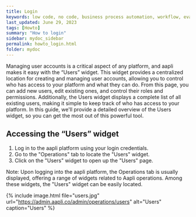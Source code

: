 ```yaml
---
title: Login
keywords: low code, no code, business process automation, workflow, evaluation matrixs
last_updated: June 29, 2023
tags: [Howto]
summary: "How to login"
sidebar: mydoc_sidebar
permalink: howto_login.html
folder: mydoc
---
```


Managing user accounts is a critical aspect of any platform, and aapli makes it easy with the “Users” widget. This widget provides a centralized location for creating and managing user accounts, allowing you to control who has access to your platform and what they can do. From this page, you can add new users, edit existing ones, and control their roles and permissions. Additionally, the Users widget displays a complete list of all existing users, making it simple to keep track of who has access to your platform. In this guide, we'll provide a detailed overview of the Users widget, so you can get the most out of this powerful tool.

## Accessing the “Users” widget
1. Log in to the aapli platform using your login credentials.
2. Go to the "Operations" tab to locate the "Users" widget.
3. Click on the "Users" widget to open up the "Users" page.

Note: Upon logging into the aapli platform, the Operations tab is usually displayed, offering a range of widgets related to Aapli operations. Among these widgets, the "Users" widget can be easily located.

{% include image.html file="users.jpg" url="https://admin.aapli.co/admin/operations/users" alt="Users" caption="Users" %}